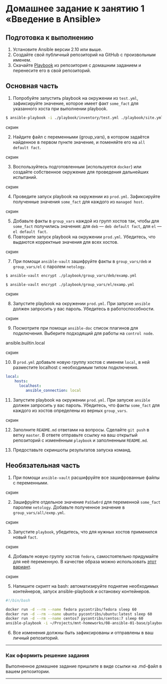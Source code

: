 # Домашнее задание к занятию 1 «Введение в Ansible»

## Подготовка к выполнению

1. Установите Ansible версии 2.10 или выше.
2. Создайте свой публичный репозиторий на GitHub с произвольным именем.
3. Скачайте [Playbook](./playbook/) из репозитория с домашним заданием и перенесите его в свой репозиторий.

## Основная часть

1. Попробуйте запустить playbook на окружении из `test.yml`, зафиксируйте значение, которое имеет факт `some_fact` для указанного хоста при выполнении playbook.

```bash
$ ansible-playbook -i ./playbook/inventory/test.yml ./playbook/site.yml
```
скрин




2. Найдите файл с переменными (group_vars), в котором задаётся найденное в первом пункте значение, и поменяйте его на `all default fact`.

скрин

3. Воспользуйтесь подготовленным (используется `docker`) или создайте собственное окружение для проведения дальнейших испытаний.

скрин

4. Проведите запуск playbook на окружении из `prod.yml`. Зафиксируйте полученные значения `some_fact` для каждого из `managed host`.

скрин

5. Добавьте факты в `group_vars` каждой из групп хостов так, чтобы для `some_fact` получились значения: для `deb` — `deb default fact`, для `el` — `el default fact`.
6.  Повторите запуск playbook на окружении `prod.yml`. Убедитесь, что выдаются корректные значения для всех хостов.

скрин

7. При помощи `ansible-vault` зашифруйте факты в `group_vars/deb` и `group_vars/el` с паролем `netology`.

```bash
$ ansible-vault encrypt ./playbook/group_vars/deb/examp.yml 

$ ansible-vault encrypt ./playbook/group_vars/el/examp.yml
```

скрин

8. Запустите playbook на окружении `prod.yml`. При запуске `ansible` должен запросить у вас пароль. Убедитесь в работоспособности.

скрин

9. Посмотрите при помощи `ansible-doc` список плагинов для подключения. Выберите подходящий для работы на `control node`.

ansible.builtin.local

скрин

10. В `prod.yml` добавьте новую группу хостов с именем  `local`, в ней разместите localhost с необходимым типом подключения.

```yml
local:
    hosts:
      localhost:
         ansible_connection: local
```

11. Запустите playbook на окружении `prod.yml`. При запуске `ansible` должен запросить у вас пароль. Убедитесь, что факты `some_fact` для каждого из хостов определены из верных `group_vars`.

скрин

12. Заполните `README.md` ответами на вопросы. Сделайте `git push` в ветку `master`. В ответе отправьте ссылку на ваш открытый репозиторий с изменённым `playbook` и заполненным `README.md`.

13. Предоставьте скриншоты результатов запуска команд.

## Необязательная часть

1. При помощи `ansible-vault` расшифруйте все зашифрованные файлы с переменными.

скрин

2. Зашифруйте отдельное значение `PaSSw0rd` для переменной `some_fact` паролем `netology`. Добавьте полученное значение в `group_vars/all/exmp.yml`.

скрин

3. Запустите `playbook`, убедитесь, что для нужных хостов применился новый `fact`.

скрин

4. Добавьте новую группу хостов `fedora`, самостоятельно придумайте для неё переменную. В качестве образа можно использовать [этот вариант](https://hub.docker.com/r/pycontribs/fedora).

скрин

5. Напишите скрипт на bash: автоматизируйте поднятие необходимых контейнеров, запуск ansible-playbook и остановку контейнеров.

```bash
#!/bin/bash

docker run -d --rm --name fedora pycontribs/fedora sleep 60
docker run -d --rm --name ubuntu pycontribs/ubuntu:latest sleep 60
docker run -d --rm --name centos7 pycontribs/centos:7 sleep 60
ansible-playbook -i ~/Projects/mnt-homeworks/08-ansible-01-base/playbook/inventory/prod.yml ~/Projects/mnt-homeworks/08-ansible-01-base/playbook/site.yml --ask-vault-pass
```

6. Все изменения должны быть зафиксированы и отправлены в ваш личный репозиторий.

---

### Как оформить решение задания

Выполненное домашнее задание пришлите в виде ссылки на .md-файл в вашем репозитории.

---
